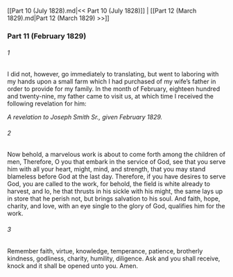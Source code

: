 [[Part 10 (July 1828).md|<< Part 10 (July 1828)]]  |  [[Part 12 (March 1829).md|Part 12 (March 1829) >>]]

### Part 11 (February 1829)
###### 1
I did not, however, go immediately to translating, but went to laboring with my hands upon a small farm which I had purchased of my wife’s father in order to provide for my family. In the month of February, eighteen hundred and twenty-nine, my father came to visit us, at which time I received the following revelation for him:


*A revelation to Joseph Smith Sr., given February 1829.*

###### 2
Now behold, a marvelous work is about to come forth among the children of men, Therefore, O you that embark in the service of God, see that you serve him with all your heart, might, mind, and strength, that you may stand blameless before God at the last day. Therefore, if you have desires to serve God, you are called to the work, for behold, the field is white already to harvest, and lo, he that thrusts in his sickle with his might, the same lays up in store that he perish not, but brings salvation to his soul. And faith, hope, charity, and love, with an eye single to the glory of God, qualifies him for the work.

###### 3
Remember faith, virtue, knowledge, temperance, patience, brotherly kindness, godliness, charity, humility, diligence. Ask and you shall receive, knock and it shall be opened unto you. Amen.